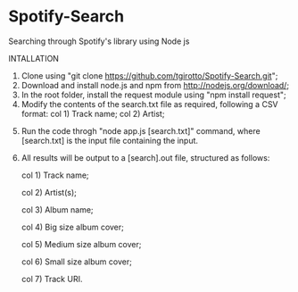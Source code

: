 # Spotify-Search
Searching through Spotify's library using Node js


INTALLATION

1. Clone using "git clone https://github.com/tgirotto/Spotify-Search.git";
2. Download and install node.js and npm from http://nodejs.org/download/;
3. In the root folder, install the request module using "npm install request";
4. Modify the contents of the search.txt file as required, following a CSV 	format:
	col 1) Track name;
	col 2) Artist;
	
5) Run the code throgh "node app.js [search.txt]" command, where [search.txt] is the input file containing the input.

6) All results will be output to a [search].out file, structured as follows:

	col 1) Track name;

	col 2) Artist(s);

	col 3) Album name;

	col 4) Big size album cover;

	col 5) Medium size album cover;

	col 6) Small size album cover;

	col 7) Track URI.
